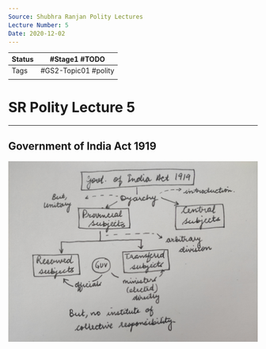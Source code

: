```yaml
---
Source: Shubhra Ranjan Polity Lectures
Lecture Number: 5
Date: 2020-12-02
---
```


| Status | #Stage1        #TODO  |
| ------ | -------------------- |
| Tags   | #GS2-Topic01 #polity |
|        |                      |

#  SR Polity Lecture 5

----

## Government of India Act 1919
![Markor_2020-12-01T13-13-55](../3%20Resources/Markor_2020-12-01T13-13-55.jpg)
